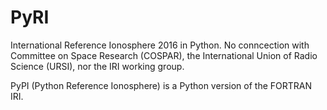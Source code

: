 # PyRI
International Reference Ionosphere 2016 in Python.  No conncection with  Committee on Space Research (COSPAR), the International Union of Radio Science (URSI), nor the IRI working group.

PyPI (Python Reference Ionosphere) is a Python version of the FORTRAN IRI.
